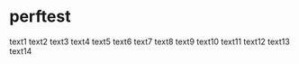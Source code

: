 # perftest
text1
text2
text3
text4
text5
text6
text7
text8
text9
text10
text11
text12
text13
text14
